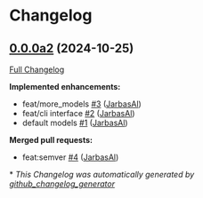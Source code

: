 # Changelog

## [0.0.0a2](https://github.com/TigreGotico/ovos-gguf-embeddings-plugin/tree/0.0.0a2) (2024-10-25)

[Full Changelog](https://github.com/TigreGotico/ovos-gguf-embeddings-plugin/compare/5deff3a85893e94f314f170ddc14a8480ed50085...0.0.0a2)

**Implemented enhancements:**

- feat/more\_models [\#3](https://github.com/TigreGotico/ovos-gguf-embeddings-plugin/pull/3) ([JarbasAl](https://github.com/JarbasAl))
- feat/cli interface [\#2](https://github.com/TigreGotico/ovos-gguf-embeddings-plugin/pull/2) ([JarbasAl](https://github.com/JarbasAl))
- default models [\#1](https://github.com/TigreGotico/ovos-gguf-embeddings-plugin/pull/1) ([JarbasAl](https://github.com/JarbasAl))

**Merged pull requests:**

- feat:semver [\#4](https://github.com/TigreGotico/ovos-gguf-embeddings-plugin/pull/4) ([JarbasAl](https://github.com/JarbasAl))



\* *This Changelog was automatically generated by [github_changelog_generator](https://github.com/github-changelog-generator/github-changelog-generator)*
